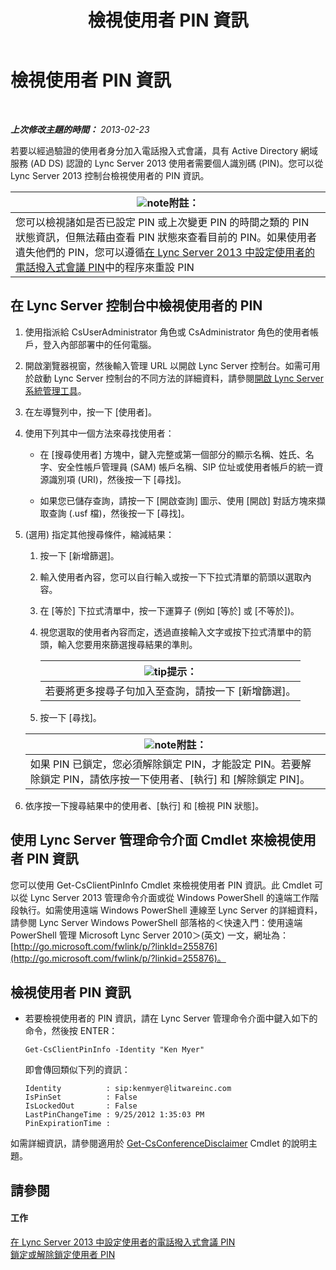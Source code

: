 ﻿---
title: 檢視使用者 PIN 資訊
TOCTitle: 檢視使用者 PIN 資訊
ms:assetid: 59e38117-8112-4851-82ac-a746ffa0f89d
ms:mtpsurl: https://technet.microsoft.com/zh-tw/library/JJ688067(v=OCS.15)
ms:contentKeyID: 49890081
ms.date: 08/10/2015
mtps_version: v=OCS.15
ms.translationtype: HT
---

# 檢視使用者 PIN 資訊

 

_**上次修改主題的時間：** 2013-02-23_

若要以經過驗證的使用者身分加入電話撥入式會議，具有 Active Directory 網域服務 (AD DS) 認證的 Lync Server 2013 使用者需要個人識別碼 (PIN)。您可以從 Lync Server 2013 控制台檢視使用者的 PIN 資訊。

<table>
<thead>
<tr class="header">
<th><img src="images/Gg398811.note(OCS.15).gif" title="note" alt="note" />附註：</th>
</tr>
</thead>
<tbody>
<tr class="odd">
<td>您可以檢視諸如是否已設定 PIN 或上次變更 PIN 的時間之類的 PIN 狀態資訊，但無法藉由查看 PIN 狀態來查看目前的 PIN。如果使用者遺失他們的 PIN，您可以遵循<a href="lync-server-2013-set-a-user-s-dial-in-conferencing-pin.md">在 Lync Server 2013 中設定使用者的電話撥入式會議 PIN</a>中的程序來重設 PIN</td>
</tr>
</tbody>
</table>


## 在 Lync Server 控制台中檢視使用者的 PIN

1.  使用指派給 CsUserAdministrator 角色或 CsAdministrator 角色的使用者帳戶，登入內部部署中的任何電腦。

2.  開啟瀏覽器視窗，然後輸入管理 URL 以開啟 Lync Server 控制台。如需可用於啟動 Lync Server 控制台的不同方法的詳細資料，請參閱[開啟 Lync Server 系統管理工具](lync-server-2013-open-lync-server-administrative-tools.md)。

3.  在左導覽列中，按一下 \[使用者\]。

4.  使用下列其中一個方法來尋找使用者：
    
      - 在 \[搜尋使用者\] 方塊中，鍵入完整或第一個部分的顯示名稱、姓氏、名字、安全性帳戶管理員 (SAM) 帳戶名稱、SIP 位址或使用者帳戶的統一資源識別項 (URI)，然後按一下 \[尋找\]。
    
      - 如果您已儲存查詢，請按一下 \[開啟查詢\] 圖示、使用 \[開啟\] 對話方塊來擷取查詢 (.usf 檔)，然後按一下 \[尋找\]。

5.  (選用) 指定其他搜尋條件，縮減結果：
    
    1.  按一下 \[新增篩選\]。
    
    2.  輸入使用者內容，您可以自行輸入或按一下下拉式清單的箭頭以選取內容。
    
    3.  在 \[等於\] 下拉式清單中，按一下運算子 (例如 \[等於\] 或 \[不等於\])。
    
    4.  視您選取的使用者內容而定，透過直接輸入文字或按下拉式清單中的箭頭，輸入您要用來篩選搜尋結果的準則。
        
        <table>
        <thead>
        <tr class="header">
        <th><img src="images/JJ205025.tip(OCS.15).gif" title="tip" alt="tip" />提示：</th>
        </tr>
        </thead>
        <tbody>
        <tr class="odd">
        <td>若要將更多搜尋子句加入至查詢，請按一下 [新增篩選]。</td>
        </tr>
        </tbody>
        </table>
    
    5.  按一下 \[尋找\]。
    
    <table>
    <thead>
    <tr class="header">
    <th><img src="images/Gg398811.note(OCS.15).gif" title="note" alt="note" />附註：</th>
    </tr>
    </thead>
    <tbody>
    <tr class="odd">
    <td>如果 PIN 已鎖定，您必須解除鎖定 PIN，才能設定 PIN。若要解除鎖定 PIN，請依序按一下使用者、[執行] 和 [解除鎖定 PIN]。</td>
    </tr>
    </tbody>
    </table>


6.  依序按一下搜尋結果中的使用者、\[執行\] 和 \[檢視 PIN 狀態\]。

## 使用 Lync Server 管理命令介面 Cmdlet 來檢視使用者 PIN 資訊

您可以使用 Get-CsClientPinInfo Cmdlet 來檢視使用者 PIN 資訊。此 Cmdlet 可以從 Lync Server 2013 管理命令介面或從 Windows PowerShell 的遠端工作階段執行。如需使用遠端 Windows PowerShell 連線至 Lync Server 的詳細資料，請參閱 Lync Server Windows PowerShell 部落格的＜快速入門：使用遠端 PowerShell 管理 Microsoft Lync Server 2010＞(英文) 一文，網址為：[http://go.microsoft.com/fwlink/p/?linkId=255876](http://go.microsoft.com/fwlink/p/?linkid=255876)。

## 檢視使用者 PIN 資訊

  - 若要檢視使用者的 PIN 資訊，請在 Lync Server 管理命令介面中鍵入如下的命令，然後按 ENTER：
    
        Get-CsClientPinInfo -Identity "Ken Myer"
    
    即會傳回類似下列的資訊：
    
        Identity          : sip:kenmyer@litwareinc.com
        IsPinSet          : False
        IsLockedOut       : False
        LastPinChangeTime : 9/25/2012 1:35:03 PM
        PinExpirationTime :

如需詳細資訊，請參閱適用於 [Get-CsConferenceDisclaimer](https://docs.microsoft.com/en-us/powershell/module/skype/Get-CsConferenceDisclaimer) Cmdlet 的說明主題。

## 請參閱

#### 工作

[在 Lync Server 2013 中設定使用者的電話撥入式會議 PIN](lync-server-2013-set-a-user-s-dial-in-conferencing-pin.md)  
[鎖定或解除鎖定使用者 PIN](lync-server-2013-lock-or-unlock-a-user-pin.md)

